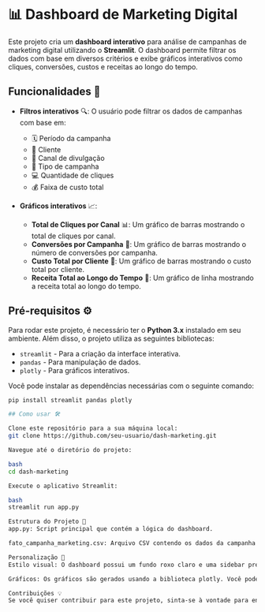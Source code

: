 # 📊 Dashboard de Marketing Digital

Este projeto cria um **dashboard interativo** para análise de campanhas de marketing digital utilizando o **Streamlit**. O dashboard permite filtrar os dados com base em diversos critérios e exibe gráficos interativos como cliques, conversões, custos e receitas ao longo do tempo.

## Funcionalidades 🚀

- **Filtros interativos** 🔍: O usuário pode filtrar os dados de campanhas com base em:
  - 🗓️ Período da campanha
  - 👥 Cliente
  - 📢 Canal de divulgação
  - 🎯 Tipo de campanha
  - 💻 Quantidade de cliques
  - 💰 Faixa de custo total
  
- **Gráficos interativos** 📈:
  - **Total de Cliques por Canal** 📊: Um gráfico de barras mostrando o total de cliques por canal.
  - **Conversões por Campanha** 🎯: Um gráfico de barras mostrando o número de conversões por campanha.
  - **Custo Total por Cliente** 💸: Um gráfico de barras mostrando o custo total por cliente.
  - **Receita Total ao Longo do Tempo** 📅: Um gráfico de linha mostrando a receita total ao longo do tempo.

## Pré-requisitos ⚙️

Para rodar este projeto, é necessário ter o **Python 3.x** instalado em seu ambiente. Além disso, o projeto utiliza as seguintes bibliotecas:

- `streamlit` - Para a criação da interface interativa.
- `pandas` - Para manipulação de dados.
- `plotly` - Para gráficos interativos.

Você pode instalar as dependências necessárias com o seguinte comando:

```bash
pip install streamlit pandas plotly

## Como usar 🛠️

Clone este repositório para a sua máquina local:
git clone https://github.com/seu-usuario/dash-marketing.git

Navegue até o diretório do projeto:

bash
cd dash-marketing

Execute o aplicativo Streamlit:

bash
streamlit run app.py

Estrutura do Projeto 📁
app.py: Script principal que contém a lógica do dashboard.

fato_campanha_marketing.csv: Arquivo CSV contendo os dados da campanha de marketing.

Personalização 🎨
Estilo visual: O dashboard possui um fundo roxo claro e uma sidebar preta. Você pode personalizar as cores diretamente no código, modificando os valores no bloco de estilos CSS.

Gráficos: Os gráficos são gerados usando a biblioteca plotly. Você pode personalizar os tipos de gráficos, cores e interatividade.

Contribuições 💡
Se você quiser contribuir para este projeto, sinta-se à vontade para enviar um pull request ou abrir uma issue no GitHub.
